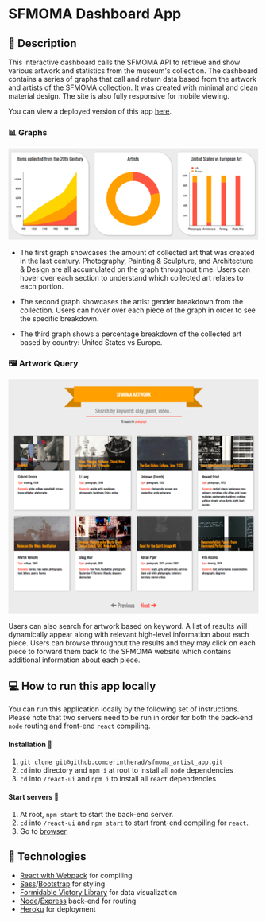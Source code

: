 # SFMOMA Dashboard App

## 🎨 Description

This interactive dashboard calls the SFMOMA API to retrieve and show various artwork and statistics from the museum's collection. The dashboard contains a series of graphs that call and return data based from the artwork and artists of the SFMOMA collection. It was created with minimal and clean material design. The site is also fully responsive for mobile viewing.

You can view a deployed version of this app [here](https://sfmoma-app.herokuapp.com/).

### 📊  Graphs

![graphs](./react-ui/public/graphs.png)

* The first graph showcases the amount of collected art that was created in the last century.  Photography, Painting & Sculpture, and Architecture & Design are all accumulated on the graph throughout time. Users can hover over each section to understand which collected art relates to each portion.

* The second graph showcases the artist gender breakdown from the collection.  Users can hover over each piece of the graph in order to see the specific breakdown.

* The third graph shows a percentage breakdown of the collected art based by country: United States vs Europe.

### 🖼 Artwork Query

![artwork](./react-ui/public/artwork.png)

Users can also search for artwork based on keyword. A list of results will dynamically appear along with relevant high-level information about each piece.  Users can browse throughout the results and they may click on each piece to forward them back to the SFMOMA website which contains additional information about each piece.

## 💻 How to run this app locally

You can run this application locally by the following set of instructions. Please note that two servers need to be run in order for both the back-end `node` routing and front-end `react` compiling.

#### Installation 🔌

1. `git clone git@github.com:erintherad/sfmoma_artist_app.git`
2. `cd` into directory and `npm i` at root to install all `node` dependencies
3. `cd` into `/react-ui` and `npm i` to install all `react` dependencies

#### Start servers 📡

1. At root, `npm start` to start the back-end server.
2. `cd` into  `/react-ui` and `npm start` to start front-end compiling for `react`.
3. Go to [browser](http://localhost:3001/).

## 📠 Technologies

* [React with Webpack](https://facebook.github.io/react/) for compiling
* [Sass](http://sass-lang.com/)/[Bootstrap](https://react-bootstrap.github.io/) for styling
* [Formidable Victory Library](https://formidable.com/open-source/victory/) for data visualization
* [Node](https://nodejs.org/en/)/[Express](https://expressjs.com/) back-end for routing
* [Heroku](https://www.heroku.com/) for deployment
